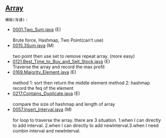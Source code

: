 ## [Array]()

```python
模板(背诵)：
```
- [0001.Two_Sum.java](0001.Two_Sum.java) (E) <br>  
Brute force, Hashmap, Two Point(can't use)
- [0015.3Sum.java](0015.3Sum.java) (M) <br>  
two point then use set to remove repeat array. (more easy)
- [0121.Best_Time_to_Buy_and_Sell_Stock.java](0121.Best_Time_to_Buy_and_Sell_Stock.java) (E) <br> 
Traverse the array and record the max profit
- [0169.Majority_Element.java](0169.Majority_Element.java) (E) <br>  
method 1: sort then return the middle element
method 2: hashmap record the feq of the element
- [0217.Contains_Duplicate.java](0217.Contains_Duplicate.java) (E) <br>  
compare the size of hashmap and length of array
- [0057.Insert_Interval.java](0057.Insert_Interval.java) (M) <br>  
for loop to traverse the array. there are 3 situation. 1.when I can directly to add interval. 2.when I can directly to add newInterval.3.when I need combin interval and newInterval.


